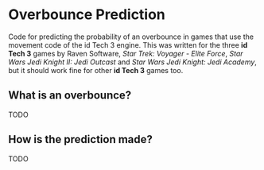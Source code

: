 Overbounce Prediction
=====================

Code for predicting the probability of an overbounce in games that use the
movement code of the id Tech 3 engine. This was written for the three
**id Tech 3** games by Raven Software, *Star Trek: Voyager - Elite Force*,
*Star Wars Jedi Knight II: Jedi Outcast* and
*Star Wars Jedi Knight: Jedi Academy*, but it should work fine for other
**id Tech 3** games too.

What is an overbounce?
----------------------
TODO

How is the prediction made?
---------------------------
TODO
